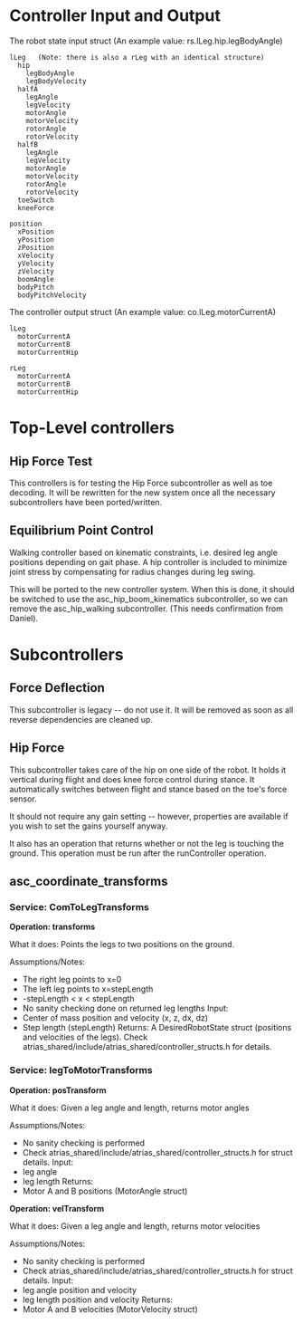 # Controller Input and Output #
The robot state input struct (An example value: rs.lLeg.hip.legBodyAngle)
```
lLeg   (Note: there is also a rLeg with an identical structure)
  hip
    legBodyAngle
    legBodyVelocity
  halfA
    legAngle
    legVelocity
    motorAngle
    motorVelocity
    rotorAngle
    rotorVelocity
  halfB
    legAngle
    legVelocity
    motorAngle
    motorVelocity
    rotorAngle
    rotorVelocity
  toeSwitch
  kneeForce

position
  xPosition
  yPosition
  zPosition
  xVelocity
  yVelocity
  zVelocity
  boomAngle
  bodyPitch
  bodyPitchVelocity
```

The controller output struct (An example value: co.lLeg.motorCurrentA)
```
lLeg
  motorCurrentA
  motorCurrentB
  motorCurrentHip

rLeg
  motorCurrentA
  motorCurrentB
  motorCurrentHip
```

# Top-Level controllers #

## Hip Force Test ##
This controllers is for testing the Hip Force subcontroller as well as toe decoding. It will be rewritten for the new system once all the necessary subcontrollers have been ported/written.

## Equilibrium Point Control ##

Walking controller based on kinematic constraints, i.e. desired leg angle positions depending on gait phase. A hip controller is included to minimize joint stress by compensating for radius changes during leg swing.

This will be ported to the new controller system. When this is done, it should be switched to use the asc\_hip\_boom\_kinematics subcontroller, so we can remove the asc\_hip\_walking subcontroller. (This needs confirmation from Daniel).

# Subcontrollers #

## Force Deflection ##
This subcontroller is legacy -- do not use it. It will be removed as soon as all reverse dependencies are cleaned up.

## Hip Force ##
This subcontroller takes care of the hip on one side of the robot. It holds it vertical during flight and does knee force control during stance. It automatically switches between flight and stance based on the toe's force sensor.

It should not require any gain setting -- however, properties are available if you wish to set the gains yourself anyway.

It also has an operation that returns whether or not the leg is touching the ground. This operation must be run after the runController operation.

## asc\_coordinate\_transforms ##
### Service: ComToLegTransforms ###

**Operation: transforms**

What it does: Points the legs to two positions on the ground.

Assumptions/Notes:
  * The right leg points to x=0
  * The left leg points to x=stepLength
  * -stepLength < x < stepLength
  * No sanity checking done on returned leg lengths
Input:
  * Center of mass position and velocity (x, z, dx, dz)
  * Step length (stepLength)
Returns: A DesiredRobotState struct (positions and velocities of the legs). Check atrias\_shared/include/atrias\_shared/controller\_structs.h for details.

### Service: legToMotorTransforms ###

**Operation: posTransform**

What it does: Given a leg angle and length, returns motor angles

Assumptions/Notes:
  * No sanity checking is performed
  * Check atrias\_shared/include/atrias\_shared/controller\_structs.h for struct details.
Input:
  * leg angle
  * leg length
Returns:
  * Motor A and B positions (MotorAngle struct)

**Operation: velTransform**

What it does: Given a leg angle and length, returns motor velocities

Assumptions/Notes:
  * No sanity checking is performed
  * Check atrias\_shared/include/atrias\_shared/controller\_structs.h for struct details.
Input:
  * leg angle position and velocity
  * leg length position and velocity
Returns:
  * Motor A and B velocities (MotorVelocity struct)